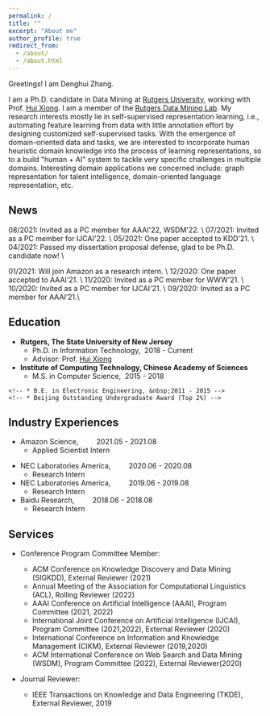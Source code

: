 ```yaml
---
permalink: /
title: ""
excerpt: "About me"
author_profile: true
redirect_from: 
  - /about/
  - /about.html
---
```


Greetings! I am Denghui Zhang.

I am a Ph.D. candidate in Data Mining at [Rutgers University](https://www.rutgers.edu/), working with Prof. [Hui Xiong](https://scholar.google.com.hk/citations?hl=zh-CN&user=cVDF1tkAAAAJ&view_op=list_works&sortby=pubdate). I am a member of the [Rutgers Data Mining Lab](http://datamining.rutgers.edu/CDMBA/). 
My research interests mostly lie in self-supervised representation learning, i.e., automating feature learning from data with little annotation effort by designing customized self-supervised tasks. 
With the emergence of domain-oriented data and tasks, we are interested to incorporate human heuristic domain knowledge into the process of learning representations, so to a build "human + AI" system to tackle very specific challenges in multiple domains.
Interesting domain applications we concerned include: graph representation for talent intelligence, domain-oriented language representation, etc.


News
------
08/2021: Invited as a PC member for AAAI'22, WSDM'22. \\
07/2021: Invited as a PC member for IJCAI'22. \\
05/2021: One paper accepted to KDD'21. \\
04/2021: Passed my dissertation proposal defense, glad to be Ph.D. candidate now! \\
<!-- 01/2021: Will join Amazon as a research intern working with Dr. [Xin Luna Dong](http://lunadong.com/) and Dr. [Zhengyang Wang](https://zhengyang-wang.github.io/). \\ -->
<!-- 01/2021: Will join Amazon as a research intern working with Dr. [Xin Luna Dong](http://lunadong.com/), [Hao Wei], [Zhengyang Wang](https://zhengyang-wang.github.io/). \\ -->
01/2021: Will join Amazon as a research intern. \\
12/2020: One paper accepted to AAAI'21. \\
11/2020: Invited as a PC member for WWW'21. \\
10/2020: Invited as a PC member for IJCAI'21. \\
09/2020: Invited as a PC member for AAAI’21.\\
<!-- 09/2020 New preprint is out! [E-BERT: A Phrase and Product Knowledge Enhanced Language Model for E-commerce](https://arxiv.org/pdf/2009.02835.pdf) -->

Education
------
<!-- ### Education -->
  * **Rutgers, The State University of New Jersey**
    * Ph.D. in Information Technology, &nbsp;2018 - Current
    * Advisor: Prof. [Hui Xiong](http://datamining.rutgers.edu/) 
  * **Institute of Computing Technology, Chinese Academy of Sciences**
    * M.S. in Computer Science, &nbsp;2015 - 2018
    <!-- * Advisor: Prof. [Jun Xu](https://scholar.google.com/citations?user=su14mcEAAAAJ&hl=enl)  -->
  <!-- * **University of Science and Technology Beijing** -->
    <!-- * B.E. in Electronic Engineering, &nbsp;2011 - 2015 -->
    <!-- * Beijing Outstanding Undergraduate Award (Top 2%) -->

<!-- Publications
 -->



Industry Experiences
------
* Amazon Science,   &emsp;&emsp;  2021.05 - 2021.08
    <!-- * Topic: Entity Matching. -->
    <!-- * Managers: [Xin Luna Dong](http://lunadong.com/), [Hao Wei](https://scholar.google.com.hk/citations?user=n6FiSS0AAAAJ&hl=en), [Zhengyang Wang](https://scholar.google.com/citations?user=A4fNBtEAAAAJ) -->
    * Applied Scientist Intern    
<!-- * NEC Laboratories America,    &emsp;&emsp; Research Intern, &emsp;&emsp;    2020.06 - 2020.08 -->
* NEC Laboratories America, &emsp;&emsp;  2020.06 - 2020.08
  * Research Intern   
    <!-- * Topic: Deep Contextualized Product Semantic Learning. -->
* NEC Laboratories America, &emsp;&emsp;   2019.06 - 2019.08
  * Research Intern    
    <!-- * Topic: Spatio-temporal Modeling for Turbulence Forecasting. -->
    <!-- * Manager: Dr. [Yanchi Liu](https://scholar.google.com.hk/citations?hl=zh-CN&user=faLmr-YAAAAJ&view_op=list_works&sortby=pubdate)  -->
* Baidu Research,     &emsp;&emsp;     2018.06 - 2018.08
  * Research Intern
    <!-- * Topic: Representation Learning for Talent and Job Title Analysis. -->
    <!-- * Manager: Dr. [Hengshu Zhu](http://www.zhuhengshu.com/)  -->

Services
------
<!-- PC Member: ACL'2022, AAAI'22, IJCAI'22, WSDM'22, WWW'21, IJCAI'21, AAAI'21.\\
External/Sub Reviewer: KDD 2021, WSDM 2020, CIKM 2020, IJCAI 2020, CIKM 2019, TKDE 2019. -->

* Conference Program Committee Member:
  
  - ACM Conference on Knowledge Discovery and Data Mining (SIGKDD), External Reviewer (2021)
  - Annual Meeting of the Association for Computational Linguistics (ACL), Rolling Reviewer (2022)
  - AAAI Conference on Artificial Intelligence (AAAI), Program Committee (2021, 2022)
  - International Joint Conference on Artificial Intelligence (IJCAI), Program Committee (2021,2022), External Reviewer (2020)
  - International Conference on Information and Knowledge Management (CIKM), External Reviewer (2019,2020)
  - ACM International Conference on Web Search and Data Mining (WSDM), Program Committee (2022), External Reviewer(2020)

* Journal Reviewer:

  - IEEE Transactions on Knowledge and Data Engineering (TKDE), External Reviewer, 2019

